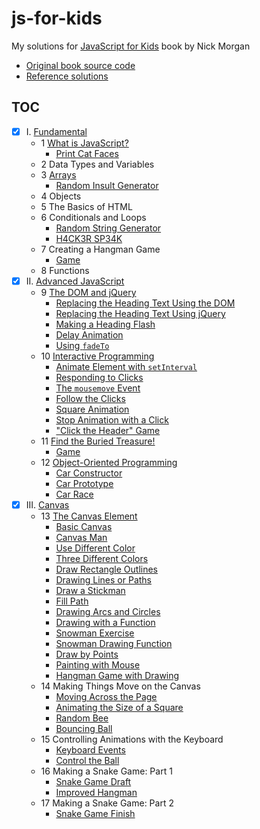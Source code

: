 # js-for-kids

My solutions for [JavaScript for Kids][1] book by Nick Morgan

- [Original book source code](book_code)
- [Reference solutions](reference_solutions)

## TOC

- [x] I. [Fundamental](my_solutions/fundamental)
    - 1 [What is JavaScript?](my_solutions/fundamental/what_is_js)
        - [Print Cat Faces](my_solutions/fundamental/what_is_js/print_cat_face.js)
    - 2 Data Types and Variables
    - 3 [Arrays](my_solutions/fundamental/arrays)
        - [Random Insult Generator](my_solutions/fundamental/arrays/random_insult_generator.js)
    - 4 Objects
    - 5 The Basics of HTML
    - 6 Conditionals and Loops
        - [Random String Generator](my_solutions/fundamental/conditionals_and_loops/random_string_generator.js)
        - [H4CK3R SP34K](my_solutions/fundamental/conditionals_and_loops/h4ck3r_sp34k.js)
    - 7 Creating a Hangman Game
        - [Game](my_solutions/fundamental/creating_a_hangman_game/game.js)
    - 8 Functions
- [x] II. [Advanced JavaScript](my_solutions/advanced_javascript)
    - 9 [The DOM and jQuery](my_solutions/advanced_javascript/the_dom_and_jquery)
        - [Replacing the Heading Text Using the DOM](my_solutions/advanced_javascript/the_dom_and_jquery/replace_heading.html)
        - [Replacing the Heading Text Using jQuery](my_solutions/advanced_javascript/the_dom_and_jquery/replace_with_jquery.html)
        - [Making a Heading Flash](my_solutions/advanced_javascript/the_dom_and_jquery/flashing_heading.html)
        - [Delay Animation](my_solutions/advanced_javascript/the_dom_and_jquery/delay_animation.html)
        - [Using `fadeTo`](my_solutions/advanced_javascript/the_dom_and_jquery/fade_to.html)
    - 10 [Interactive Programming](my_solutions/advanced_javascript/interactive_programming)
        - [Animate Element with `setInterval`](my_solutions/advanced_javascript/interactive_programming/animate_element.html)
        - [Responding to Clicks](my_solutions/advanced_javascript/interactive_programming/responding_to_clicks.html)
        - [The `mousemove` Event](my_solutions/advanced_javascript/interactive_programming/mouse_move_event.html)
        - [Follow the Clicks](my_solutions/advanced_javascript/interactive_programming/follow_clicks.html)
        - [Square Animation](my_solutions/advanced_javascript/interactive_programming/square_animation.html)
        - [Stop Animation with a Click](my_solutions/advanced_javascript/interactive_programming/stop_animation.html)
        - ["Click the Header" Game](my_solutions/advanced_javascript/interactive_programming/click_game.html)
    - 11 [Find the Buried Treasure!](my_solutions/advanced_javascript/find_the_buried_treasure)
        - [Game](my_solutions/advanced_javascript/find_the_buried_treasure/game.html)
    - 12 [Object-Oriented Programming](my_solutions/advanced_javascript/object_oriented_programming)
        - [Car Constructor](my_solutions/advanced_javascript/object_oriented_programming/car.html)
        - [Car Prototype](my_solutions/advanced_javascript/object_oriented_programming/car_prototype.html)
        - [Car Race](my_solutions/advanced_javascript/object_oriented_programming/car_race.html)
- [x] III. [Canvas](my_solutions/canvas)
    - 13 [The Canvas Element](my_solutions/canvas/the_canvas_element)
        - [Basic Canvas](my_solutions/canvas/the_canvas_element/basic_canvas.html)
        - [Canvas Man](my_solutions/canvas/the_canvas_element/canvas_man.html)
        - [Use Different Color](my_solutions/canvas/the_canvas_element/color.html)
        - [Three Different Colors](my_solutions/canvas/the_canvas_element/three_colors.html)
        - [Draw Rectangle Outlines](my_solutions/canvas/the_canvas_element/drawing_rectangle_outlines.html)
        - [Drawing Lines or Paths](my_solutions/canvas/the_canvas_element/drawing_lines.html)
        - [Draw a Stickman](my_solutions/canvas/the_canvas_element/draw_a_stickman.html)
        - [Fill Path](my_solutions/canvas/the_canvas_element/fill_path.html)
        - [Drawing Arcs and Circles](my_solutions/canvas/the_canvas_element/arcs_and_circles.html)
        - [Drawing with a Function](my_solutions/canvas/the_canvas_element/drawing_function.html)
        - [Snowman Exercise](my_solutions/canvas/the_canvas_element/snowman.html)
        - [Snowman Drawing Function](my_solutions/canvas/the_canvas_element/snowman_function.html)
        - [Draw by Points](my_solutions/canvas/the_canvas_element/draw_by_points.html)
        - [Painting with Mouse](my_solutions/canvas/the_canvas_element/paint_with_mouse.html)
        - [Hangman Game with Drawing](my_solutions/canvas/the_canvas_element/hangman_drawing_game.html)
    - 14 Making Things Move on the Canvas
        - [Moving Across the Page](my_solutions/canvas/making_things_move/moving_across_the_page.html)
        - [Animating the Size of a Square](my_solutions/canvas/making_things_move/animating_size.html)
        - [Random Bee](my_solutions/canvas/making_things_move/random_bee.html)
        - [Bouncing Ball](my_solutions/canvas/making_things_move/bouncing_ball.html)
    - 15 Controlling Animations with the Keyboard
        - [Keyboard Events](my_solutions/canvas/controlling_animations_with_keyboard/keyboard_events.html)
        - [Control the Ball](my_solutions/canvas/controlling_animations_with_keyboard/control_the_ball.html)
    - 16 Making a Snake Game: Part 1
        - [Snake Game Draft](my_solutions/canvas/making_snake_game/snake_game_draft.html)
        - [Improved Hangman](my_solutions/canvas/making_snake_game/improved_hangman.html)
    - 17 Making a Snake Game: Part 2
        - [Snake Game Finish](my_solutions/canvas/making_snake_game_2/snake_game_finish.html)

[1]: https://nostarch.com/javascriptforkids

